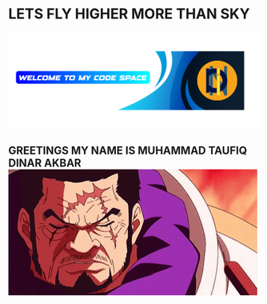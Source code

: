 # LETS FLY HIGHER MORE THAN SKY
![Dinarakb](assets/HEADER.png)
## GREETINGS MY NAME IS MUHAMMAD TAUFIQ DINAR AKBAR ![Profile](assets/fujitora.gif)


